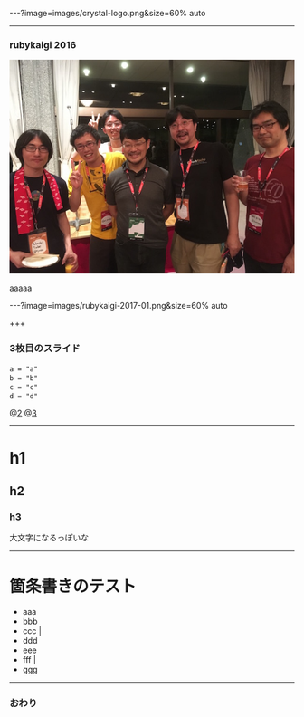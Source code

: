 ---?image=images/crystal-logo.png&size=60% auto

---

### rubykaigi 2016

![rubykaigi-2016-01](images/rubykaigi-2016-01.JPG)


aaaaa


---?image=images/rubykaigi-2017-01.png&size=60% auto


+++


### 3枚目のスライド

```crystal
a = "a"
b = "b"
c = "c"
d = "d"
```
@[2](これは"b"です)
@[3](これは"c"です)


---

# h1

## h2

### h3

大文字になるっぽいな

---

# 箇条書きのテスト

- aaa
- bbb
- ccc |
- ddd
- eee
- fff |
- ggg

---

### おわり
